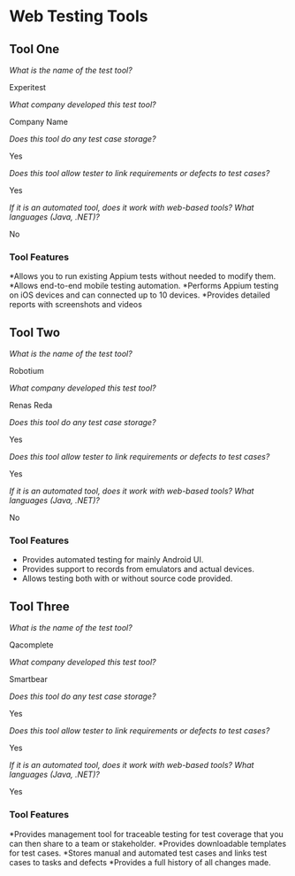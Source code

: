 # Web Testing Tools

## Tool One

_What is the name of the test tool?_ 

Experitest

_What company developed this test tool?_ 

Company Name

_Does this tool do any test case storage?_ 

Yes

_Does this tool allow tester to link requirements or defects to test cases?_ 

Yes

_If it is an automated tool, does it work with web-based tools? What languages (Java, .NET)?_ 

No

### Tool Features
*Allows you to run existing Appium tests without needed to modify them.
*Allows end-to-end mobile testing automation.
*Performs Appium testing on iOS devices and can connected up to 10 devices.
*Provides detailed reports with screenshots and videos


## Tool Two

_What is the name of the test tool?_ 

Robotium

_What company developed this test tool?_ 

Renas Reda

_Does this tool do any test case storage?_ 

Yes

_Does this tool allow tester to link requirements or defects to test cases?_ 

Yes

_If it is an automated tool, does it work with web-based tools? What languages (Java, .NET)?_ 

No

### Tool Features
* Provides automated testing for mainly Android UI.
* Provides support to records from emulators and actual devices.
* Allows testing both with or without source code provided.


## Tool Three

_What is the name of the test tool?_ 

Qacomplete

_What company developed this test tool?_ 

Smartbear

_Does this tool do any test case storage?_ 

Yes

_Does this tool allow tester to link requirements or defects to test cases?_ 

Yes

_If it is an automated tool, does it work with web-based tools? What languages (Java, .NET)?_ 

Yes

### Tool Features
*Provides management tool for traceable testing for test coverage that you can then share to a team or stakeholder. 
*Provides downloadable templates for test cases.
*Stores manual and automated test cases and links test cases to tasks and defects
*Provides a full history of all changes made. 

